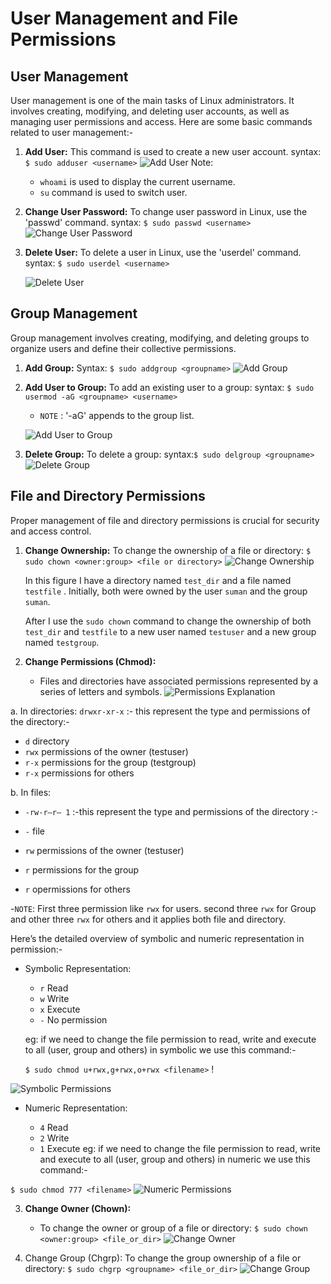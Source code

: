# User Management and File Permissions

## User Management

User management is one of the main tasks of Linux administrators. It involves creating, modifying, and deleting user accounts, as well as managing user permissions and access. Here are some basic commands related to user management:-

1. **Add User:**
    This command is used to create a new user account.
    syntax: `$ sudo adduser <username>`
    ![Add User](/assets/adduser.png)
    Note: 
     - `whoami` is used to display the current username.
     - `su` command is used to switch user.

2. **Change User Password:**
    To change user password in Linux, use the 'passwd' command.
    syntax: `$ sudo passwd <username>`
    ![Change User Password](/assets/usr_passwd_ch.png)

3. **Delete User:**
    To delete a user in Linux, use the 'userdel' command.
   syntax: `$ sudo userdel <username>`

    ![Delete User](/assets/del_usr.png)

## Group Management

Group management involves creating, modifying, and deleting groups to organize users and define their collective permissions.

1. **Add Group:**
    Syntax: `$ sudo addgroup <groupname>`
    ![Add Group](/assets/add_group.png)

2. **Add User to Group:**
    To add an existing user to a group:
    syntax: `$ sudo usermod -aG <groupname> <username>`
   - `NOTE` : '-aG' appends to the group list.


    ![Add User to Group](/assets/adduser_to_grp.png)

3. **Delete Group:**
    To delete a group: 
    syntax:`$ sudo delgroup <groupname>`
    ![Delete Group](/assets/del_grp.png)

## File and Directory Permissions

Proper management of file and directory permissions is crucial for security and access control.

1. **Change Ownership:**
    To change the ownership of a file or directory: `$ sudo chown <owner:group> <file or directory>`
    ![Change Ownership](/assets/ch_ownership_grp.png)

   In this figure I have a directory named `test_dir` and a file named `testfile` . Initially, both were owned by the user `suman` and the group `suman`.

   After I use the `sudo chown` command to change the ownership of both `test_dir` and `testfile` to a new user named `testuser` and a new group named `testgroup`.

2. **Change Permissions (Chmod):**
   - Files and directories have associated permissions represented by a series of letters and symbols.
   ![Permissions Explanation](/assets/chmod.png)

a. In directories: 
    `drwxr-xr-x` :- this represent the type and permissions of the directory:-   

   - `d`   directory
   - `rwx` permissions of the owner (testuser)
   - `r-x` permissions for the group (testgroup)
   - `r-x`  permissions for others

b. In files:

   - `-rw-r–r– 1` :-this represent the type and permissions of the directory :- 

   - `-`  file
   - `rw` permissions of the owner (testuser)
   - `r`  permissions for the group       
   - `r`  opermissions for others

   -`NOTE`: First three permission like `rwx` for users. second three `rwx` for Group and other three `rwx` for others and it applies both file and directory.

Here’s the  detailed overview of symbolic and numeric representation in permission:-

- Symbolic Representation:
   
    - `r` Read
    - `w` Write
    - `x` Execute
    - `-` No permission
   
   eg:  if we need to change the file permission to read, write and execute to all (user, group and others) in symbolic we use this command:-
   
   `$ sudo chmod u+rwx,g+rwx,o+rwx <filename>` !
    
![Symbolic Permissions](/assets/symbolic.png)

- Numeric Representation:
   
    - `4` Read
    - `2` Write
    - `1` Execute
   eg:  if we need to change the file permission to read, write and execute to all (user, group and others) in numeric we use this command:-
   
`$ sudo chmod 777 <filename>` ![Numeric Permissions](/assets/numberic.png)

3. **Change Owner (Chown):**
   - To change the owner or group of a file or directory: 
   `$ sudo chown <owner:group> <file_or_dir>`
   ![Change Owner](/assets/chown.png)

4. Change Group (Chgrp):
   To change the group ownership of a file or directory: `$ sudo chgrp <groupname> <file_or_dir>`
   ![Change Group](/assets/chgrp.png)
